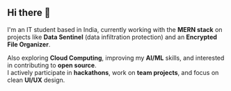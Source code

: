 ## Hi there 👋

I'm an IT student based in India, currently working with the **MERN stack** on projects like **Data Sentinel** (data infiltration protection) and an **Encrypted File Organizer**.

Also exploring **Cloud Computing**, improving my **AI/ML** skills, and interested in contributing to **open source**.  
I actively participate in **hackathons**, work on **team projects**, and focus on clean **UI/UX** design.

<!---
KaruneshT1/KaruneshT1 is a ✨ special ✨ repository because its `README.md` (this file) appears on your GitHub profile.
You can click the Preview link to take a look at your changes.
--->
